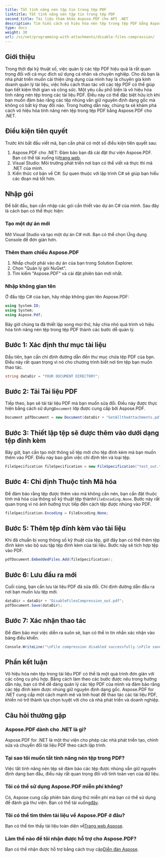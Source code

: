 ```yaml
---
title: Tắt tính năng nén tập tin trong tệp PDF
linktitle: Tắt tính năng nén tập tin trong tệp PDF
second_title: Tài liệu tham khảo Aspose.PDF cho API .NET
description: Tìm hiểu cách vô hiệu hóa nén tệp trong tệp PDF bằng Aspose.PDF cho .NET với hướng dẫn từng bước này. Nâng cao kỹ năng quản lý PDF của bạn.
type: docs
weight: 30
url: /vi/net/programming-with-attachments/disable-files-compression/
---
```

## Giới thiệu

Trong thời đại kỹ thuật số, việc quản lý các tệp PDF hiệu quả là rất quan trọng đối với cả mục đích sử dụng cá nhân và chuyên nghiệp. Cho dù bạn là nhà phát triển muốn cải thiện ứng dụng của mình hay là chuyên gia kinh doanh quản lý tài liệu, việc hiểu cách thao tác với các tệp PDF có thể giúp bạn tiết kiệm thời gian và công sức. Một yêu cầu phổ biến là vô hiệu hóa tính năng nén tệp trong các tài liệu PDF. Điều này có thể đặc biệt hữu ích khi bạn muốn đảm bảo rằng các tệp nhúng vẫn giữ nguyên định dạng gốc mà không có bất kỳ thay đổi nào. Trong hướng dẫn này, chúng ta sẽ khám phá cách vô hiệu hóa tính năng nén tệp trong tệp PDF bằng Aspose.PDF cho .NET. 

## Điều kiện tiên quyết

Trước khi bắt đầu viết mã, bạn cần phải có một số điều kiện tiên quyết sau:

1.  Aspose.PDF cho .NET: Đảm bảo bạn đã cài đặt thư viện Aspose.PDF. Bạn có thể tải xuống từ[trang web](https://releases.aspose.com/pdf/net/).
2. Visual Studio: Môi trường phát triển nơi bạn có thể viết và thực thi mã .NET của mình.
3. Kiến thức cơ bản về C#: Sự quen thuộc với lập trình C# sẽ giúp bạn hiểu các đoạn mã tốt hơn.

## Nhập gói

Để bắt đầu, bạn cần nhập các gói cần thiết vào dự án C# của mình. Sau đây là cách bạn có thể thực hiện:

### Tạo một dự án mới

Mở Visual Studio và tạo một dự án C# mới. Bạn có thể chọn Ứng dụng Console để đơn giản hơn.

### Thêm tham chiếu Aspose.PDF

1. Nhấp chuột phải vào dự án của bạn trong Solution Explorer.
2. Chọn "Quản lý gói NuGet".
3. Tìm kiếm "Aspose.PDF" và cài đặt phiên bản mới nhất.

### Nhập không gian tên

Ở đầu tệp C# của bạn, hãy nhập không gian tên Aspose.PDF:

```csharp
using System.IO;
using System;
using Aspose.Pdf;
```

Bây giờ chúng ta đã thiết lập xong mọi thứ, hãy chia nhỏ quá trình vô hiệu hóa tính năng nén tệp trong tệp PDF thành các bước dễ quản lý.

## Bước 1: Xác định thư mục tài liệu

Đầu tiên, bạn cần chỉ định đường dẫn đến thư mục chứa tệp PDF của bạn. Điều này rất quan trọng vì nó cho chương trình biết nơi tìm tệp bạn muốn thao tác.

```csharp
string dataDir = "YOUR DOCUMENT DIRECTORY";
```

## Bước 2: Tải Tài liệu PDF

 Tiếp theo, bạn sẽ tải tài liệu PDF mà bạn muốn sửa đổi. Điều này được thực hiện bằng cách sử dụng`Document` lớp được cung cấp bởi Aspose.PDF.

```csharp
Document pdfDocument = new Document(dataDir + "GetAlltheAttachments.pdf");
```

## Bước 3: Thiết lập tệp sẽ được thêm vào dưới dạng tệp đính kèm

Bây giờ, bạn cần tạo một thông số tệp mới cho tệp đính kèm mà bạn muốn thêm vào PDF. Điều này bao gồm việc chỉ định tên và loại tệp.

```csharp
FileSpecification fileSpecification = new FileSpecification("test_out.txt", "Sample text file");
```

## Bước 4: Chỉ định Thuộc tính Mã hóa

 Để đảm bảo rằng tệp được thêm vào mà không cần nén, bạn cần đặt thuộc tính mã hóa của thông số kỹ thuật tệp thành`FileEncoding.None`. Bước này rất quan trọng vì nó ảnh hưởng trực tiếp đến cách tệp được nhúng vào PDF.

```csharp
fileSpecification.Encoding = FileEncoding.None;
```

## Bước 5: Thêm tệp đính kèm vào tài liệu

Khi đã chuẩn bị xong thông số kỹ thuật của tệp, giờ đây bạn có thể thêm tệp đính kèm vào bộ sưu tập tệp đính kèm của tài liệu. Bước này sẽ tích hợp tệp vào PDF.

```csharp
pdfDocument.EmbeddedFiles.Add(fileSpecification);
```

## Bước 6: Lưu đầu ra mới

Cuối cùng, bạn cần lưu tài liệu PDF đã sửa đổi. Chỉ định đường dẫn đầu ra nơi bạn muốn lưu tệp mới.

```csharp
dataDir = dataDir + "DisableFilesCompression_out.pdf";
pdfDocument.Save(dataDir);
```

## Bước 7: Xác nhận thao tác

Để đảm bảo mọi việc diễn ra suôn sẻ, bạn có thể in tin nhắn xác nhận vào bảng điều khiển.

```csharp
Console.WriteLine("\nFile compression disabled successfully.\nFile saved at " + dataDir);
```

## Phần kết luận

Vô hiệu hóa nén tệp trong tài liệu PDF có thể là một quá trình đơn giản với các công cụ phù hợp. Bằng cách làm theo các bước được nêu trong hướng dẫn này, bạn có thể dễ dàng quản lý các tệp PDF của mình và đảm bảo rằng các tệp đính kèm được nhúng giữ nguyên định dạng gốc. Aspose.PDF for .NET cung cấp một cách mạnh mẽ và linh hoạt để thao tác các tài liệu PDF, khiến nó trở thành lựa chọn tuyệt vời cho cả nhà phát triển và doanh nghiệp.

## Câu hỏi thường gặp

### Aspose.PDF dành cho .NET là gì?
Aspose.PDF for .NET là một thư viện cho phép các nhà phát triển tạo, chỉnh sửa và chuyển đổi tài liệu PDF theo cách lập trình.

### Tại sao tôi muốn tắt tính năng nén tệp trong PDF?
Việc tắt tính năng nén tệp sẽ đảm bảo các tệp được nhúng vẫn giữ nguyên định dạng ban đầu, điều này rất quan trọng đối với tính toàn vẹn của dữ liệu.

### Tôi có thể sử dụng Aspose.PDF miễn phí không?
 Có, Aspose cung cấp phiên bản dùng thử miễn phí mà bạn có thể sử dụng để đánh giá thư viện. Bạn có thể tải xuống[đây](https://releases.aspose.com/).

### Tôi có thể tìm thêm tài liệu về Aspose.PDF ở đâu?
 Bạn có thể tìm thấy tài liệu toàn diện về[Trang web Aspose](https://reference.aspose.com/pdf/net/).

### Làm thế nào để tôi nhận được hỗ trợ cho Aspose.PDF?
 Bạn có thể nhận được hỗ trợ bằng cách truy cập[Diễn đàn Aspose](https://forum.aspose.com/c/pdf/10).